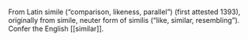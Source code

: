###
From Latin simile (“comparison, likeness, parallel”) (first attested 1393), originally from simile, neuter form of similis (“like, similar, resembling”). Confer the English [[similar]].

###

###